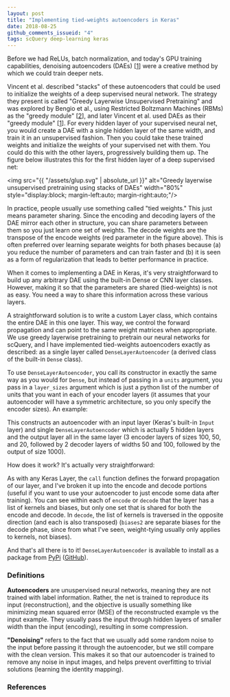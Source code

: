```yaml
---
layout: post
title: "Implementing tied-weights autoencoders in Keras"
date: 2018-08-25
github_comments_issueid: "4"
tags: scQuery deep-learning keras
---
```


Before we had ReLUs, batch normalization, and today's GPU training capabilities, denoising autoencoders (DAEs) [<a href="#citation_1">1</a>] were a creative method by which we could train deeper nets.

Vincent et al. described "stacks" of these autoencoders that could be used to initialize the weights of a deep supervised neural network. The strategy they present is called "Greedy Layerwise Unsupervised Pretraining" and was explored by Bengio et al., using Restricted Boltzmann Machines (RBMs) as the "greedy module" [<a href="#citation_2">2</a>], and later Vincent et al. used DAEs as their "greedy module" [<a href="#citation_1">1</a>]. For every hidden layer of your supervised neural net, you would create a DAE with a single hidden layer of the same width, and train it in an unsupervised fashion. Then you could take these trained weights and initialize the weights of your supervised net with them. You could do this with the other layers, progressively building them up. The figure below illustrates this for the first hidden layer of a deep supervised net:

<img src="{{ "/assets/glup.svg" | absolute_url }}" alt="Greedy layerwise unsupervised pretraining using stacks of DAEs" width="80%" style="display:block; margin-left:auto; margin-right:auto;"/>

In practice, people usually use something called "tied weights." This just means parameter sharing. Since the encoding and decoding layers of the DAE mirror each other in structure, you can share parameters between them so you just learn one set of weights. The decode weights are the transpose of the encode weights (red parameter in the figure above). This is often preferred over learning separate weights for both phases because (a) you reduce the number of parameters and can train faster and (b) it is seen as a form of regularization that leads to better performance in practice.

When it comes to implementing a DAE in Keras, it's very straightforward to build up any arbitrary DAE using the built-in Dense or CNN layer classes. However, making it so that the parameters are shared (tied-weights) is not as easy. You need a way to share this information across these various layers.

A straightforward solution is to write a custom Layer class, which contains the entire DAE in this one layer. This way, we control the forward propagation and can point to the same weight matrices when appropriate. We use greedy layerwise pretraining to pretrain our neural networks for scQuery, and I have implemented tied-weights autoencoders exactly as described: as a single layer called `DenseLayerAutoencoder` (a derived class of the built-in `Dense` class).

<script src="https://gistit-minhhh.appspot.com/https://github.com/AmirAlavi/tied-autoencoder-keras/blob/master/tests/test_dense_autoencoder.py?footer=minimal&slice=5"></script>

To use `DenseLayerAutoencoder`, you call its constructor in exactly the same way as you would for `Dense`, but instead of passing in a `units` argument, you pass in a `layer_sizes` argument which is just a python list of the number of units that you want in each of your encoder layers (it assumes that your autoencoder will have a symmetric architecture, so you only specify the encoder sizes). An example:

<script src="https://gistit-minhhh.appspot.com/https://github.com/AmirAlavi/tied-autoencoder-keras/blob/master/tests/test_dense_autoencoder.py?footer=minimal&slice=10:14"></script>

This constructs an autoencoder with an input layer (Keras's built-in `Input` layer) and single `DenseLayerAutoencoder` which is actually 5 hidden layers and the output layer all in the same layer (3 encoder layers of sizes 100, 50, and 20, followed by 2 decoder layers of widths 50 and 100, followed by the output of size 1000).

How does it work? It's actually very straightforward:

<script src="https://gistit-minhhh.appspot.com/https://github.com/AmirAlavi/tied-autoencoder-keras/blob/master/tied_autoencoder_keras/autoencoders.py?footer=minimal&slice=72:104"></script>

As with any Keras Layer, the `call` function defines the forward propagation of our layer, and I've broken it up into the encode and decode portions (useful if you want to use your autoencoder to just encode some data after training). You can see within each of `encode` or `decode` that the layer has a list of kernels and biases, but only one set that is shared for both the encode and decode. In `decode`, the list of kernels is traversed in the opposite direction (and each is also transposed) (`biases2` are separate biases for the decode phase, since from what I've seen, weight-tying usually only applies to kernels, not biases).

And that's all there is to it! `DenseLayerAutoencoder` is available to install as a package from [PyPi](https://pypi.org/project/tied-autoencoder-keras/) ([GitHub](https://github.com/AmirAlavi/tied-autoencoder-keras)).

### Definitions
**Autoencoders** are unuspervised neural networks, meaning they are not trained with label information. Rather, the net is trained to reproduce its input (reconstruction), and the objective is usually something like minimizing mean squared error (MSE) of the reconstructed example vs the input example. They usually pass the input through hidden layers of smaller width than the input (encoding), resulting in some compression.

**"Denoising"** refers to the fact that we usually add some random noise to the input before passing it through the autoencoder, but we still compare with the clean version. This makes it so that our autoencoder is trained to remove any noise in input images, and helps prevent overfitting to trivial solutions (learning the identity mapping).

### References
<textarea id="bibtex_input" style="display:none;">
@article{vincent2010stacked,
	customOrder={1},
	title={Stacked denoising autoencoders: Learning useful representations in a deep network with a local denoising criterion},
	author={Vincent, Pascal and Larochelle, Hugo and Lajoie, Isabelle and Bengio, Yoshua and Manzagol, Pierre-Antoine},
	journal={Journal of machine learning research},
	volume={11},
	number={Dec},
	pages={3371--3408},
	year={2010}
},
@inproceedings{bengio2007greedy,
	customOrder={2},
	title={Greedy layer-wise training of deep networks},
	author={Bengio, Yoshua and Lamblin, Pascal and Popovici, Dan and Larochelle, Hugo},
	booktitle={Advances in neural information processing systems},
	pages={153--160},
	year={2007}
},
</textarea>

<div class="bibtex_template" style="display: none;">
    <ol id="citation_+customOrder+" class="bibtexVar" start="+customOrder+" extra="customOrder"> <li>
      <span class="if title">
            <span style="text-decoration: underline;" class="title"></span>,
      </span>
      <div class="if author">
        <span class="author"></span>
      </div>
      <div>
        <span class="if journal"><em><span class="journal"></span></em>,</span>
        <span class="if publisher"><em><span class="publisher"></span></em>,</span>
        <span class="if booktitle">In <em><span class="booktitle"></span></em>,</span>
        <span class="if address"><span class="address"></span>,</span>
        <span class="if month"><span class="month"></span>,</span>
        <span class="if year"><span class="year"></span>.</span>
        <span class="if note"><span class="note"></span></span>
        <a class="bibtexVar" role="button" data-toggle="collapse" href="#bib+BIBTEXKEY+" aria-expanded="false" aria-controls="bib+BIBTEXKEY+" extra="BIBTEXKEY">
	     [bib]
		</a>
      </div>
      <div class="bibtexVar collapse" id="bib+BIBTEXKEY+" extra="BIBTEXKEY">
      	     <div class="well">
	     	      <pre><span class="bibtexraw noread"></span></pre>
		      		   </div>
				     </div>
				       <div style="display:none"><span class="bibtextype"></span></div>
    </li></ol>
</div>
  
<div id="bibtex_display"></div>
